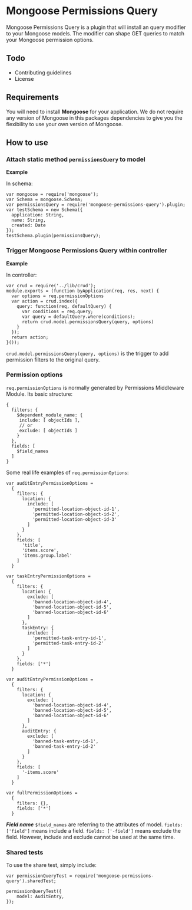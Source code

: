 # Mongoose Permissions Query
Mongoose Permissions Query is a plugin that will install an query modifier to your Mongoose models.
The modifier can shape GET queries to match your Mongoose permission options.

## Todo
- Contributing guidelines
- License

## Requirements
You will need to install **Mongoose** for your application. We do not require any version of Mongoose in this packages dependencies to give you the flexibility to use your own version of Mongoose.

## How to use

### Attach static method `permissionsQuery` to model
**Example**

In schema:
```
var mongoose = require('mongoose');
var Schema = mongoose.Schema;
var permissionsQuery = require('mongoose-permissions-query').plugin;
var testSchema = new Schema({
  application: String,
  name: String,
  created: Date
});
testSchema.plugin(permissionsQuery);
```


### Trigger Mongoose Permissions Query within controller
**Example**

In controller:
```
var crud = require('../lib/crud');
module.exports = (function byApplication(req, res, next) {
  var options = req.permissionOptions
  var action = crud.index({
    query: function(req, defaultQuery) {
      var conditions = req.query;
      var query = defaultQuery.where(conditions);
      return crud.model.permissionsQuery(query, options)
    }
  });
  return action;
}());
```

`crud.model.permissionsQuery(query, options)` is the trigger to add permission filters to the original query.

### Permission options
`req.permissionOptions` is normally generated by Permissions Middleware Module. Its basic structure:

```
{
  filters: {
    $dependent_module_name: {
     include: [ objectIds ],
     // or
     exclude: [ objectIds ]
    }
  },
  fields: [
    $field_names
  ]
}
```

Some real life examples of `req.permissionOptions`:

```
var auditEntryPermissionOptions =
  {
    filters: {
      location: {
        include: [
          'permitted-location-object-id-1',
          'permitted-location-object-id-2',
          'permitted-location-object-id-3'
        ]
      }
    },
    fields: [
      'title',
      'items.score',
      'items.group.label'
    ]
  }
```

```
var taskEntryPermissionOptions =
  {
    filters: {
      location: {
        exclude: [
          'banned-location-object-id-4',
          'banned-location-object-id-5',
          'banned-location-object-id-6'
        ]
      },
      taskEntry: {
        include: [
          'permitted-task-entry-id-1',
          'permitted-task-entry-id-2'
        ]
      }
    },
    fields: ['*']
  }
```

```
var auditEntryPermissionOptions =
  {
    filters: {
      location: {
        exclude: [
          'banned-location-object-id-4',
          'banned-location-object-id-5',
          'banned-location-object-id-6'
        ]
      },
      auditEntry: {
        exclude: [
          'banned-task-entry-id-1',
          'banned-task-entry-id-2'
        ]
      }
    },
    fields: [
      '-items.score'
    ]
  }
```

```
var fullPermissionOptions =
  {
    filters: {},
    fields: ['*']
  }
```

***Field name***
`$field_names` are referring to the attributes of model. `fields: ['field']` means include a field. `fields: ['-field']` means exclude the field.
However, include and exclude cannot be used at the same time.


### Shared tests
To use the share test, simply include:

```
var permissionQueryTest = require('mongoose-permissions-query').sharedTest;

permissionQueryTest({
    model: AuditEntry,
});
```
